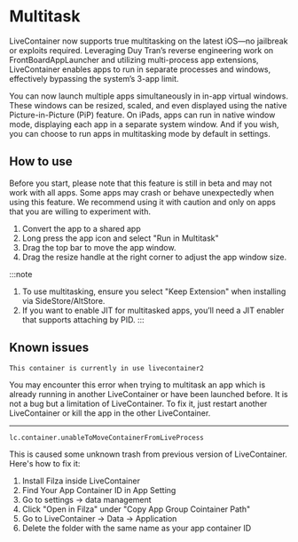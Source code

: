 # Multitask

LiveContainer now supports true multitasking on the latest iOS—no jailbreak or exploits required. Leveraging Duy Tran’s reverse engineering work on FrontBoardAppLauncher and utilizing multi-process app extensions, LiveContainer enables apps to run in separate processes and windows, effectively bypassing the system’s 3-app limit.

You can now launch multiple apps simultaneously in in-app virtual windows. These windows can be resized, scaled, and even displayed using the native Picture-in-Picture (PiP) feature. On iPads, apps can run in native window mode, displaying each app in a separate system window. And if you wish, you can choose to run apps in multitasking mode by default in settings.

## How to use

Before you start, please note that this feature is still in beta and may not work with all apps. Some apps may crash or behave unexpectedly when using this feature. We recommend using it with caution and only on apps that you are willing to experiment with.

1. Convert the app to a shared app
2. Long press the app icon and select "Run in Multitask"
3. Drag the top bar to move the app window.
4. Drag the resize handle at the right corner to adjust the app window size.

:::note
1. To use multitasking, ensure you select "Keep Extension" when installing via SideStore/AltStore.
2. If you want to enable JIT for multitasked apps, you’ll need a JIT enabler that supports attaching by PID.
:::

## Known issues

`This container is currently in use livecontainer2`

You may encounter this error when trying to multitask an app which is already running in another LiveContainer or have been launched before. It is not a bug but a limitation of LiveContainer. To fix it, just restart another LiveContainer or kill the app in the other LiveContainer.

---

`lc.container.unableToMoveContainerFromLiveProcess`

This is caused some unknown trash from previous version of LiveContainer. Here's how to fix it:

1. Install Filza inside LiveContainer
2. Find Your App Container ID in App Setting
3. Go to settings -> data management
4. Click "Open in Filza" under "Copy App Group Cointainer Path"
5. Go to LiveContainer -> Data -> Application
6. Delete the folder with the same name as your app container ID
